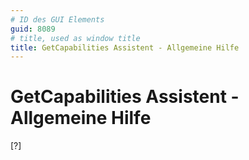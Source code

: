```yaml
---
# ID des GUI Elements
guid: 8089
# title, used as window title
title: GetCapabilities Assistent - Allgemeine Hilfe
---
```


# GetCapabilities Assistent - Allgemeine Hilfe

[?]

